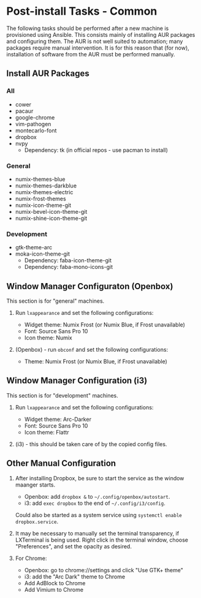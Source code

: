 Post-install Tasks - Common
===========================

The following tasks should be performed after a new machine is provisioned 
using Ansible.  This consists mainly of installing AUR packages and configuring 
them.  The AUR is not well suited to automation; many packages require manual 
intervention.  It is for this reason that (for now), installation of software
from the AUR must be performed manually.

Install AUR Packages
--------------------

### All ###
* cower
* pacaur
* google-chrome
* vim-pathogen
* montecarlo-font
* dropbox
* nvpy
    * Dependency: tk (in official repos - use pacman to install)

### General ###
* numix-themes-blue
* numix-themes-darkblue
* numix-themes-electric
* numix-frost-themes
* numix-icon-theme-git
* numix-bevel-icon-theme-git
* numix-shine-icon-theme-git

### Development ###
* gtk-theme-arc
* moka-icon-theme-git
    * Dependency: faba-icon-theme-git
    * Dependency: faba-mono-icons-git

Window Manager Configuraton (Openbox) 
-------------------------------------

This section is for "general" machines.

1. Run `lxappearance` and set the following configurations:

    * Widget theme: Numix Frost (or Numix Blue, if Frost unavailable)
    * Font: Source Sans Pro 10
    * Icon theme: Numix

2. (Openbox) - run `obconf` and set the following configurations:

    * Theme: Numix Frost (or Numix Blue, if Frost unavailable)

Window Manager Configuration (i3)
---------------------------------

This section is for "development" machines.

1. Run `lxappearance` and set the following configurations:

    * Widget theme: Arc-Darker
    * Font: Source Sans Pro 10
    * Icon theme: Flattr

2. (i3) - this should be taken care of by the copied config files.

Other Manual Configuration
--------------------------

1. After installing Dropbox, be sure to start the service as the window maanger
   starts.

    * Openbox: add `dropbox &` to `~/.config/openbox/autostart`.
    * i3: add `exec dropbox` to the end of `~/.config/i3/config`.

   Could also be started as a system service using `systemctl enable dropbox.service`.

2. It may be necessary to manually set the terminal transparency, if LXTerminal
   is being used.  Right click in the terminal window, choose "Preferences", and
   set the opacity as desired.

3. For Chrome:

    * Openbox: go to chrome://settings and click "Use GTK+ theme"
    * i3: add the "Arc Dark" theme to Chrome
    * Add AdBlock to Chrome
    * Add Vimium to Chrome


